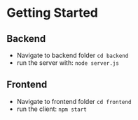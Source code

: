 # Getting Started

## Backend
- Navigate to backend folder
```cd backend```
- run the server with:
```node server.js```

## Frontend
- Navigate to frontend folder
```cd frontend```
- run the client:
```npm start```